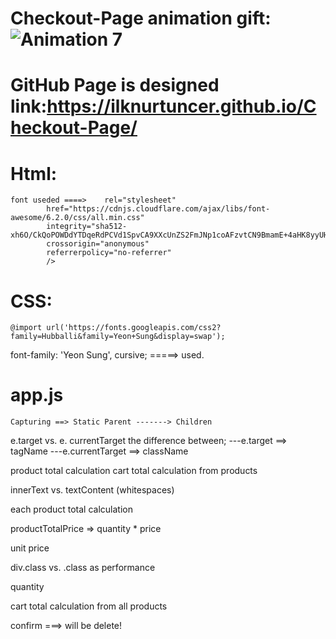 # Checkout-Page animation gift:![Animation 7](https://user-images.githubusercontent.com/118935193/214602161-181f0db4-b1f9-4903-bfe1-e7b24bdb6ea7.gif)

# GitHub Page is designed link:https://ilknurtuncer.github.io/Checkout-Page/
# Html:
    font useded ====>    rel="stylesheet"
            href="https://cdnjs.cloudflare.com/ajax/libs/font-awesome/6.2.0/css/all.min.css"
            integrity="sha512-xh6O/CkQoPOWDdYTDqeRdPCVd1SpvCA9XXcUnZS2FmJNp1coAFzvtCN9BmamE+4aHK8yyUHUSCcJHgXloTyT2A=="
            crossorigin="anonymous"
            referrerpolicy="no-referrer"
            />
# CSS: 
    @import url('https://fonts.googleapis.com/css2?family=Hubballi&family=Yeon+Sung&display=swap');
font-family: 'Yeon Sung', cursive;   =====> used.


# app.js
    Capturing ==> Static Parent -------> Children

e.target vs. e. currentTarget the difference between;
---e.target  ==>  tagName
---e.currentTarget  ==>  className

 product total calculation
 cart total calculation from products

 innerText  vs. textContent (whitespaces)

each product total calculation

productTotalPrice => quantity * price

unit price

 div.class vs. .class as performance

 quantity

 cart total calculation from all products

 confirm ===> will be delete!

